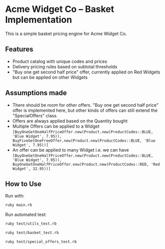 # Acme Widget Co – Basket Implementation

This is a simple basket pricing engine for Acme Widget Co.

## Features

- Product catalog with unique codes and prices
- Delivery pricing rules based on subtotal thresholds
- "Buy one get second half price" offer, currently applied on Red Widgets but can be applied on other Widgets

## Assumptions made

- There should be room for other offers. "Buy one get second half price" offer is implemented here, but other kinds of offers can still extend the "SpecialOffers" class.
- Offers are always applied based on the Quantity bought
- Multiple Offers can be applied to a Widget `[BuyOneGetOneHalfPriceOffer.new(Product.new(ProductCodes::BLUE, 'Blue Widget', 7.95)), BuyFiveGetOneFreeOffer.new(Product.new(ProductCodes::BLUE, 'Blue Widget', 7.95))]`
- An offer can be applied to many Widget i.e. we can have `[BuyOneGetOneHalfPriceOffer.new(Product.new(ProductCodes::BLUE, 'Blue Widget', 7.95)), BuyOneGetOneHalfPriceOffer.new(Product.new(ProductCodes::RED, 'Red Widget', 32.95))]`

## How to Use

Run with:

```bash
ruby main.rb
```

Run automated test:

```bash
ruby test/utils_test.rb
```

```bash
ruby test/basket_test.rb
```

```bash
ruby test/special_offers_test.rb
```
